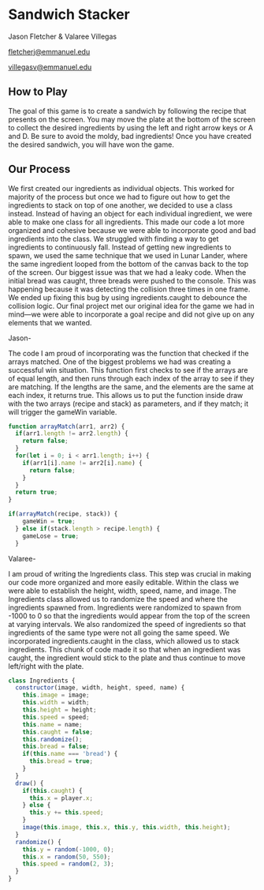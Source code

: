 # Sandwich Stacker
Jason Fletcher & Valaree Villegas

fletcherj@emmanuel.edu

villegasv@emmanuel.edu


## How to Play
The goal of this game is to create a sandwich by following the recipe that presents on the screen. You may move the plate at the bottom of the screen to collect the desired ingredients by using the left and right arrow keys or A and D. Be sure to avoid the moldy, bad ingredients! Once you have created the desired sandwich, you will have won the game.

## Our Process
We first created our ingredients as individual objects. This worked for majority of the process but once we had to figure out how to get the ingredients to stack on top of one another, we decided to use a class instead. Instead of having an object for each individual ingredient, we were able to make one class for all ingredients. This made our code a lot more organized and cohesive because we were able to incorporate good and bad ingredients into the class. We struggled with finding a way to get ingredients to continuously fall. Instead of getting new ingredients to spawn, we used the same technique that we used in Lunar Lander, where the same ingredient looped from the bottom of the canvas back to the top of the screen. Our biggest issue was that we had a leaky code. When the initial bread was caught, three breads were pushed to the console. This was happening because it was detecting the collision three times in one frame. We ended up fixing this bug by using ingredients.caught to debounce the collision logic. Our final project met our original idea for the game we had in mind—we were able to incorporate a goal recipe and did not give up on any elements that we wanted.

Jason-

The code I am proud of incorporating was the function that checked if the arrays matched. One of the biggest problems we had was creating a successful win situation. This function first checks to see if the arrays are of equal length, and then runs through each index of the array to see if they are matching. If the lengths are the same, and the elements are the same at each index, it returns true. This allows us to put the function inside draw with the two arrays (recipe and stack) as parameters, and if they match; it will trigger the gameWin variable.
```javascript
function arrayMatch(arr1, arr2) {
  if(arr1.length != arr2.length) {
    return false;
  }
  for(let i = 0; i < arr1.length; i++) {
    if(arr1[i].name != arr2[i].name) {
      return false;
    }
  }
  return true;
}

if(arrayMatch(recipe, stack)) {
    gameWin = true;
  } else if(stack.length > recipe.length) {
    gameLose = true;
  }
```

Valaree-

I am proud of writing the Ingredients class. This step was crucial in making our code more organized and more easily editable. Within the class we were able to establish the height, width, speed, name, and image. The Ingredients class allowed us to randomize the speed and where the ingredients spawned from. Ingredients were randomized to spawn from -1000 to 0 so that the ingredients would appear from the top of the screen at varying intervals. We also randomized the speed of ingredients so that ingredients of the same type were not all going the same speed. We incorporated ingredients.caught in the class, which allowed us to stack ingredients. This chunk of code made it so that when an ingredient was caught, the ingredient would stick to the plate and thus continue to move left/right with the plate.
```javascript
class Ingredients {
  constructor(image, width, height, speed, name) {
    this.image = image;
    this.width = width;
    this.height = height;
    this.speed = speed;
    this.name = name;
    this.caught = false;
    this.randomize();
    this.bread = false;
    if(this.name === 'bread') {
      this.bread = true;
    }
  }
  draw() {
    if(this.caught) {
      this.x = player.x;
    } else {
      this.y += this.speed;
    }
    image(this.image, this.x, this.y, this.width, this.height);
  }
  randomize() {
    this.y = random(-1000, 0);
    this.x = random(50, 550);
    this.speed = random(2, 3);
  }
}
```


